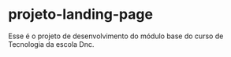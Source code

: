 # projeto-landing-page
Esse é o projeto de desenvolvimento do módulo base do curso de Tecnologia da escola Dnc.
